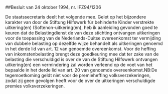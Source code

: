 <meta http-equiv='Content-Type' content='text/html; charset=utf-8' />

##Besluit van 24 oktober 1994, nr. IFZ94/1206

De staatssecretaris deelt het volgende mee.    Gelet op het bijzondere karakter van door de Stiftung Hilfswerk für behinderte Kinder verstrekte uitkering(en) (Softenon-uitkering(en), heb ik aanleiding gevonden goed te keuren dat de Belastingdienst de van deze stichting ontvangen uitkeringen voor de toepassing van de Nederlands-Duitse overeenkomst ter vermijding van dubbele belasting op dezelfde wijze behandelt als uitkeringen genoemd in het derde lid van art. 12 van genoemde overeenkomst. Voor de heffing van inkomstenbelasting brengt deze goedkeuring mee dat ter zake van de belasting die verschuldigd is over de van de Stiftung Hilfswerk ontvangen uitkering(en) een vermindering zal worden verleend op de voet van het bepaalde in het derde lid van art. 20 van genoemde overeenkomst.NB:De tegemoetkoming geldt niet voor de premieheffing volksverzekeringen, zodat zij geen gevolgen heeft voor de over de uitkeringen verschuldigde premies volksverzekeringen.   
